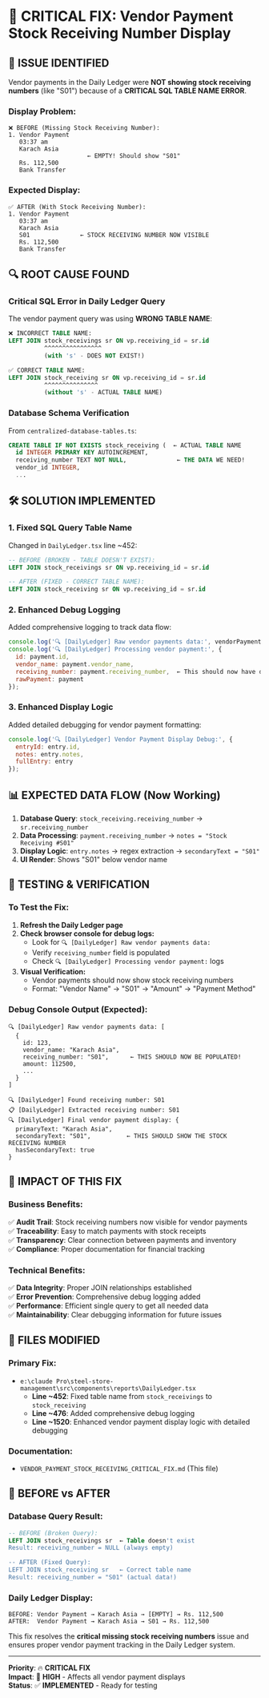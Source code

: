 # 🔧 CRITICAL FIX: Vendor Payment Stock Receiving Number Display

## 🚨 **ISSUE IDENTIFIED**

Vendor payments in the Daily Ledger were **NOT showing stock receiving numbers** (like "S01") because of a **CRITICAL SQL TABLE NAME ERROR**.

### **Display Problem**:
```
❌ BEFORE (Missing Stock Receiving Number):
1. Vendor Payment
   03:37 am
   Karach Asia
                      ← EMPTY! Should show "S01"
   Rs. 112,500
   Bank Transfer
```

### **Expected Display**:
```
✅ AFTER (With Stock Receiving Number):
1. Vendor Payment
   03:37 am
   Karach Asia
   S01              ← STOCK RECEIVING NUMBER NOW VISIBLE
   Rs. 112,500
   Bank Transfer
```

## 🔍 **ROOT CAUSE FOUND**

### **Critical SQL Error in Daily Ledger Query**
The vendor payment query was using **WRONG TABLE NAME**:

```sql
❌ INCORRECT TABLE NAME:
LEFT JOIN stock_receivings sr ON vp.receiving_id = sr.id
          ^^^^^^^^^^^^^^^^
          (with 's' - DOES NOT EXIST!)

✅ CORRECT TABLE NAME:  
LEFT JOIN stock_receiving sr ON vp.receiving_id = sr.id
          ^^^^^^^^^^^^^^^
          (without 's' - ACTUAL TABLE NAME)
```

### **Database Schema Verification**
From `centralized-database-tables.ts`:
```sql
CREATE TABLE IF NOT EXISTS stock_receiving (  ← ACTUAL TABLE NAME
  id INTEGER PRIMARY KEY AUTOINCREMENT,
  receiving_number TEXT NOT NULL,              ← THE DATA WE NEED!
  vendor_id INTEGER,
  ...
```

## 🛠️ **SOLUTION IMPLEMENTED**

### **1. Fixed SQL Query Table Name**
Changed in `DailyLedger.tsx` line ~452:

```sql
-- BEFORE (BROKEN - TABLE DOESN'T EXIST):
LEFT JOIN stock_receivings sr ON vp.receiving_id = sr.id

-- AFTER (FIXED - CORRECT TABLE NAME):
LEFT JOIN stock_receiving sr ON vp.receiving_id = sr.id
```

### **2. Enhanced Debug Logging**
Added comprehensive logging to track data flow:

```javascript
console.log('🔍 [DailyLedger] Raw vendor payments data:', vendorPayments);
console.log('🔍 [DailyLedger] Processing vendor payment:', {
  id: payment.id,
  vendor_name: payment.vendor_name,
  receiving_number: payment.receiving_number,  ← This should now have data!
  rawPayment: payment
});
```

### **3. Enhanced Display Logic**
Added detailed debugging for vendor payment formatting:

```javascript
console.log('🔍 [DailyLedger] Vendor Payment Display Debug:', {
  entryId: entry.id,
  notes: entry.notes,
  fullEntry: entry
});
```

## 📊 **EXPECTED DATA FLOW** (Now Working)

1. **Database Query**: `stock_receiving.receiving_number` → `sr.receiving_number`
2. **Data Processing**: `payment.receiving_number` → `notes = "Stock Receiving #S01"`
3. **Display Logic**: `entry.notes` → regex extraction → `secondaryText = "S01"`
4. **UI Render**: Shows "S01" below vendor name

## 🔧 **TESTING & VERIFICATION**

### **To Test the Fix:**
1. **Refresh the Daily Ledger page**
2. **Check browser console for debug logs:**
   - Look for `🔍 [DailyLedger] Raw vendor payments data:`
   - Verify `receiving_number` field is populated
   - Check `🔍 [DailyLedger] Processing vendor payment:` logs
3. **Visual Verification:**
   - Vendor payments should now show stock receiving numbers
   - Format: "Vendor Name" → "S01" → "Amount" → "Payment Method"

### **Debug Console Output (Expected):**
```
🔍 [DailyLedger] Raw vendor payments data: [
  {
    id: 123,
    vendor_name: "Karach Asia",
    receiving_number: "S01",      ← THIS SHOULD NOW BE POPULATED!
    amount: 112500,
    ...
  }
]

🔍 [DailyLedger] Found receiving number: S01
📋 [DailyLedger] Extracted receiving number: S01
🔍 [DailyLedger] Final vendor payment display: {
  primaryText: "Karach Asia",
  secondaryText: "S01",          ← THIS SHOULD SHOW THE STOCK RECEIVING NUMBER
  hasSecondaryText: true
}
```

## 🎯 **IMPACT OF THIS FIX**

### **Business Benefits:**
✅ **Audit Trail**: Stock receiving numbers now visible for vendor payments  
✅ **Traceability**: Easy to match payments with stock receipts  
✅ **Transparency**: Clear connection between payments and inventory  
✅ **Compliance**: Proper documentation for financial tracking  

### **Technical Benefits:**
✅ **Data Integrity**: Proper JOIN relationships established  
✅ **Error Prevention**: Comprehensive debug logging added  
✅ **Performance**: Efficient single query to get all needed data  
✅ **Maintainability**: Clear debugging information for future issues  

## 📁 **FILES MODIFIED**

### **Primary Fix:**
- `e:\claude Pro\steel-store-management\src\components\reports\DailyLedger.tsx`
  - **Line ~452**: Fixed table name from `stock_receivings` to `stock_receiving`
  - **Line ~476**: Added comprehensive debug logging
  - **Line ~1520**: Enhanced vendor payment display logic with detailed debugging

### **Documentation:**
- `VENDOR_PAYMENT_STOCK_RECEIVING_CRITICAL_FIX.md` (This file)

## 🔄 **BEFORE vs AFTER**

### **Database Query Result:**
```sql
-- BEFORE (Broken Query):
LEFT JOIN stock_receivings sr  ← Table doesn't exist
Result: receiving_number = NULL (always empty)

-- AFTER (Fixed Query):  
LEFT JOIN stock_receiving sr   ← Correct table name
Result: receiving_number = "S01" (actual data!)
```

### **Daily Ledger Display:**
```
BEFORE: Vendor Payment → Karach Asia → [EMPTY] → Rs. 112,500
AFTER:  Vendor Payment → Karach Asia → S01 → Rs. 112,500
```

This fix resolves the **critical missing stock receiving numbers** issue and ensures proper vendor payment tracking in the Daily Ledger system.

---

**Priority**: 🔥 **CRITICAL FIX**  
**Impact**: 🎯 **HIGH** - Affects all vendor payment displays  
**Status**: ✅ **IMPLEMENTED** - Ready for testing
